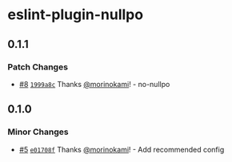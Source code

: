 # eslint-plugin-nullpo

## 0.1.1

### Patch Changes

- [#8](https://github.com/morinokami/eslint-plugin-nullpo/pull/8) [`1999a8c`](https://github.com/morinokami/eslint-plugin-nullpo/commit/1999a8c37a1d6f9fb78e424bed9963fbb0bfb730) Thanks [@morinokami](https://github.com/morinokami)! - no-nullpo

## 0.1.0

### Minor Changes

- [#5](https://github.com/morinokami/eslint-plugin-nullpo/pull/5) [`e01708f`](https://github.com/morinokami/eslint-plugin-nullpo/commit/e01708f551d59a4662a584a0d1f423bb62232880) Thanks [@morinokami](https://github.com/morinokami)! - Add recommended config
